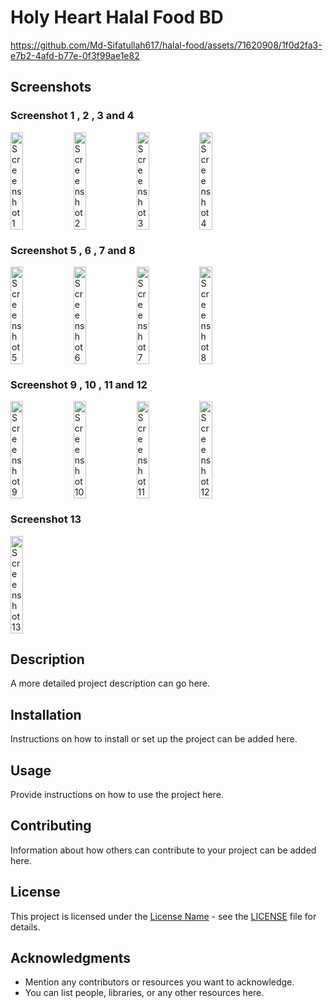 # Holy Heart Halal Food BD


https://github.com/Md-Sifatullah617/halal-food/assets/71620908/1f0d2fa3-e7b2-4afd-b77e-0f3f99ae1e82


## Screenshots

### Screenshot 1 , 2 , 3 and 4

<div style="display: flex;  flex-wrap: wrap;">
  <img src="https://github.com/Md-Sifatullah617/holy-heart-halal-food/assets/71620908/a5b7e900-a19c-4d0c-9458-01da16c0a6f8" alt="Screenshot 1" style="width: 20%;">
  <img src="https://github.com/Md-Sifatullah617/holy-heart-halal-food/assets/71620908/c5b18118-f079-48c2-bb5a-49d8861bfff0" alt="Screenshot 2" style="width: 20%;">
   <img src="https://github.com/Md-Sifatullah617/holy-heart-halal-food/assets/71620908/621b46c5-8f2a-4805-8cfa-daaa4845449c" alt="Screenshot 3" style="width: 20%;">
  <img src="https://github.com/Md-Sifatullah617/holy-heart-halal-food/assets/71620908/aef53c82-88cb-436e-ae3a-a25122b40e42" alt="Screenshot 4" style="width: 20%;">
</div>

### Screenshot 5 , 6 , 7 and 8
<div style="display: flex;  flex-wrap: wrap;">
  <img src="https://github.com/Md-Sifatullah617/holy-heart-halal-food/assets/71620908/93fa39bc-1574-47dc-822e-0bece8cca0a5" alt="Screenshot 5" style="width: 20%;">
    <img src="https://github.com/Md-Sifatullah617/holy-heart-halal-food/assets/71620908/df691211-6a75-46c4-9b38-4cb0ef7e444e" alt="Screenshot 6" style="width: 20%;">
     <image src = "https://github.com/Md-Sifatullah617/holy-heart-halal-food/assets/71620908/9e0067a5-5eda-4b21-87e9-bd36d733a970" alt="Screenshot 7" style="width: 20%;">
    <image src = "https://github.com/Md-Sifatullah617/holy-heart-halal-food/assets/71620908/fee02cca-d5b8-40df-b8b9-d2270576676c" alt="Screenshot 8" style="width: 20%;">
</div>

### Screenshot 9 , 10 , 11 and 12
<div style="display: flex;  flex-wrap: wrap;">
  <image src =  "https://github.com/Md-Sifatullah617/holy-heart-halal-food/assets/71620908/d78a07da-4a15-4cc2-9204-fe5f79edb71c" alt="Screenshot 9" style="width: 20%;">
    <image src = "https://github.com/Md-Sifatullah617/holy-heart-halal-food/assets/71620908/44a9900a-2f9e-483d-b6cc-5f0b37823d8e" alt="Screenshot 10" style="width: 20%;">
    <image src = "https://github.com/Md-Sifatullah617/holy-heart-halal-food/assets/71620908/36ea2f5c-b8b8-49b1-b10f-67f6fea62f10" alt="Screenshot 11" style="width: 20%;">
    <image src = "https://github.com/Md-Sifatullah617/holy-heart-halal-food/assets/71620908/edaadbbb-965b-4ee7-b27f-9528bc92cb80" alt="Screenshot 12" style="width: 20%;">
</div>

### Screenshot 13 
<div style="display: flex;  flex-wrap: wrap;">
  <image src = "https://github.com/Md-Sifatullah617/holy-heart-halal-food/assets/71620908/f45ba4eb-2873-46c1-bf19-0c19a7e62130" alt="Screenshot 13" style="width: 20%;">
</div>

<!-- Add more screenshots and descriptions as needed -->

## Description

A more detailed project description can go here.

## Installation

Instructions on how to install or set up the project can be added here.

## Usage

Provide instructions on how to use the project here.

## Contributing

Information about how others can contribute to your project can be added here.

## License

This project is licensed under the [License Name](LICENSE) - see the [LICENSE](LICENSE) file for details.

## Acknowledgments

- Mention any contributors or resources you want to acknowledge.
- You can list people, libraries, or any other resources here.
